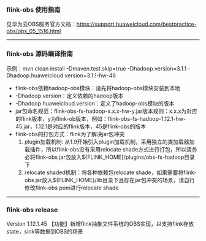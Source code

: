 
### flink-obs 使用指南
见华为云OBS服务官方文档：https://support.huaweicloud.com/bestpractice-obs/obs_05_1516.html

----------------------------------------

### flink-obs 源码编译指南
示例：mvn clean install  -Dmaven.test.skip=true -Dhadoop.version=3.1.1 -Dhadoop.huaweicloud.version=3.1.1-hw-46
-  flink-obs依赖hadoop-obs模块：请先将hadoop-obs模块安装到本地
- -Dhadoop.version：定义依赖的hadoop版本
- -Dhadoop.huaweicloud.version：定义了hadoop-obs模块的版本
- jar包命名规范：flink-obs-fs-hadoop-x.x.x-hw-y.jar版本规则：x.x.x为对应的flink版本，y为flink-ob版本，例如：flink-obs-fs-hadoop-1.12.1-hw-45.jar，1.12.1是对应的flink版本，45是flink-obs的版本
-  flink-obs的打包方式：flink为了解决jar包冲突
   1. plugin加载机制: 从1.9开始引入plugin加载机制，采用独立的类加载器加载插件，所以flink-obs没有采用relocate shade方式进行打包，所以请务必将flink-obs jar包放入${FLINK_HOME}/plugins/obs-fs-hadoop目录下
   2. relocate shaded机制：将各种依赖包relocate shade，如果需要将flink-obs jar放入${FLINK_HOME}/lib目录下且存在jar包冲突的场景，请自行修改flink-obs pom进行relocate shade
----------------------------------------

### flink-obs release
Version 1.12.1.45
【功能】新增flink抽象文件系统的OBS实现，以支持flink存放state，sink等数据到OBS的场景
